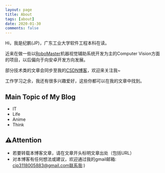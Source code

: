 ```yaml
---
layout: page
title: About
tags: [about]
date: 2020-01-30
comments: false
---
```


Hi，我是纪鹏(JP)，广东工业大学软件工程本科在读。

近来在做一些以[RoboMaster](https://baike.baidu.com/item/RoboMaster/22243330?fr=aladdin)机器视觉辅助系统开发为主的Computer Vision方面的项目，以后偏向于向安卓开发方向发展。

部分技术类的文章会同步至我的[CSDN博客](https://i.csdn.net/#/uc/profile)，欢迎来关注我~

工作学习之余，我还有很多兴趣爱好，这些你都可以在我的文章中找到。

## Main Topic of My Blog

+ IT
+ Life
+ Anime
+ Think

## ⚠Attention

+ 若要转载本博客文章，请在文章开头标明文章出处（包括URL）
+ 对本博客有任何想法或建议，欢迎通过我的gmail邮箱: cjp3118005883@gmail.com联系我:)
